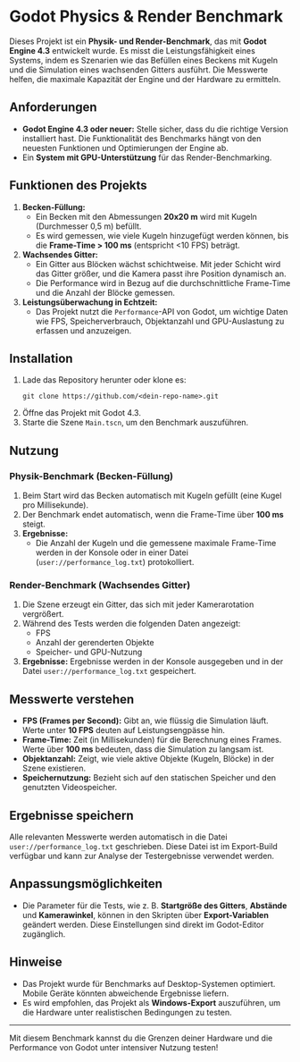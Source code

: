 # Godot Physics & Render Benchmark

Dieses Projekt ist ein **Physik- und Render-Benchmark**, das mit **Godot Engine 4.3** entwickelt wurde. Es misst die Leistungsfähigkeit eines Systems, indem es Szenarien wie das Befüllen eines Beckens mit Kugeln und die Simulation eines wachsenden Gitters ausführt. Die Messwerte helfen, die maximale Kapazität der Engine und der Hardware zu ermitteln.

## Anforderungen

<ul>
  <li><strong>Godot Engine 4.3 oder neuer:</strong> Stelle sicher, dass du die richtige Version installiert hast. Die Funktionalität des Benchmarks hängt von den neuesten Funktionen und Optimierungen der Engine ab.</li>
  <li>Ein <strong>System mit GPU-Unterstützung</strong> für das Render-Benchmarking.</li>
</ul>

## Funktionen des Projekts

<ol>
  <li>
    <strong>Becken-Füllung:</strong>
    <ul>
      <li>Ein Becken mit den Abmessungen <strong>20x20 m</strong> wird mit Kugeln (Durchmesser 0,5 m) befüllt.</li>
      <li>Es wird gemessen, wie viele Kugeln hinzugefügt werden können, bis die <strong>Frame-Time > 100 ms</strong> (entspricht <10 FPS) beträgt.</li>
    </ul>
  </li>
  <li>
    <strong>Wachsendes Gitter:</strong>
    <ul>
      <li>Ein Gitter aus Blöcken wächst schichtweise. Mit jeder Schicht wird das Gitter größer, und die Kamera passt ihre Position dynamisch an.</li>
      <li>Die Performance wird in Bezug auf die durchschnittliche Frame-Time und die Anzahl der Blöcke gemessen.</li>
    </ul>
  </li>
  <li>
    <strong>Leistungsüberwachung in Echtzeit:</strong>
    <ul>
      <li>Das Projekt nutzt die <code>Performance</code>-API von Godot, um wichtige Daten wie FPS, Speicherverbrauch, Objektanzahl und GPU-Auslastung zu erfassen und anzuzeigen.</li>
    </ul>
  </li>
</ol>

## Installation

<ol>
  <li>Lade das Repository herunter oder klone es:
    <pre><code>git clone https://github.com/&lt;dein-repo-name&gt;.git</code></pre>
  </li>
  <li>Öffne das Projekt mit Godot 4.3.</li>
  <li>Starte die Szene <code>Main.tscn</code>, um den Benchmark auszuführen.</li>
</ol>

## Nutzung

### Physik-Benchmark (Becken-Füllung)

<ol>
  <li>Beim Start wird das Becken automatisch mit Kugeln gefüllt (eine Kugel pro Millisekunde).</li>
  <li>Der Benchmark endet automatisch, wenn die Frame-Time über <strong>100 ms</strong> steigt.</li>
  <li><strong>Ergebnisse:</strong>
    <ul>
      <li>Die Anzahl der Kugeln und die gemessene maximale Frame-Time werden in der Konsole oder in einer Datei (<code>user://performance_log.txt</code>) protokolliert.</li>
    </ul>
  </li>
</ol>

### Render-Benchmark (Wachsendes Gitter)

<ol>
  <li>Die Szene erzeugt ein Gitter, das sich mit jeder Kamerarotation vergrößert.</li>
  <li>Während des Tests werden die folgenden Daten angezeigt:
    <ul>
      <li>FPS</li>
      <li>Anzahl der gerenderten Objekte</li>
      <li>Speicher- und GPU-Nutzung</li>
    </ul>
  </li>
  <li><strong>Ergebnisse:</strong> Ergebnisse werden in der Konsole ausgegeben und in der Datei <code>user://performance_log.txt</code> gespeichert.</li>
</ol>

## Messwerte verstehen

<ul>
  <li><strong>FPS (Frames per Second):</strong> Gibt an, wie flüssig die Simulation läuft. Werte unter <strong>10 FPS</strong> deuten auf Leistungsengpässe hin.</li>
  <li><strong>Frame-Time:</strong> Zeit (in Millisekunden) für die Berechnung eines Frames. Werte über <strong>100 ms</strong> bedeuten, dass die Simulation zu langsam ist.</li>
  <li><strong>Objektanzahl:</strong> Zeigt, wie viele aktive Objekte (Kugeln, Blöcke) in der Szene existieren.</li>
  <li><strong>Speichernutzung:</strong> Bezieht sich auf den statischen Speicher und den genutzten Videospeicher.</li>
</ul>

## Ergebnisse speichern

Alle relevanten Messwerte werden automatisch in die Datei <code>user://performance_log.txt</code> geschrieben. Diese Datei ist im Export-Build verfügbar und kann zur Analyse der Testergebnisse verwendet werden.

## Anpassungsmöglichkeiten

<ul>
  <li>Die Parameter für die Tests, wie z. B. <strong>Startgröße des Gitters</strong>, <strong>Abstände</strong> und <strong>Kamerawinkel</strong>, können in den Skripten über <strong>Export-Variablen</strong> geändert werden. Diese Einstellungen sind direkt im Godot-Editor zugänglich.</li>
</ul>

## Hinweise

<ul>
  <li>Das Projekt wurde für Benchmarks auf Desktop-Systemen optimiert. Mobile Geräte könnten abweichende Ergebnisse liefern.</li>
  <li>Es wird empfohlen, das Projekt als <strong>Windows-Export</strong> auszuführen, um die Hardware unter realistischen Bedingungen zu testen.</li>
</ul>

---

Mit diesem Benchmark kannst du die Grenzen deiner Hardware und die Performance von Godot unter intensiver Nutzung testen!
